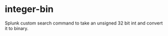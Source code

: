# integer-bin
Splunk custom search command to take an unsigned 32 bit int and convert it to binary.
